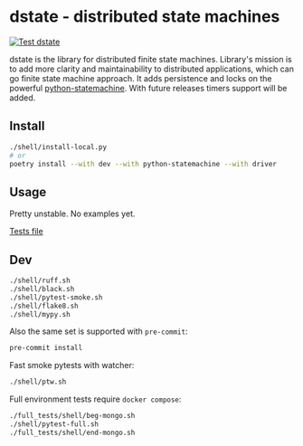 # dstate - distributed state machines

[![Test dstate](https://github.com/aptakhin/dstate/actions/workflows/test.yml/badge.svg)](https://github.com/aptakhin/dstate/actions/workflows/test.yml)

dstate is the library for distributed finite state machines. Library's mission is to add more clarity and maintainability to distributed applications, which can go finite state machine approach. It adds persistence and locks on the powerful [python-statemachine](https://github.com/fgmacedo/python-statemachine). With future releases timers support will be added.


## Install

```bash
./shell/install-local.py
# or
poetry install --with dev --with python-statemachine --with driver
```

## Usage

Pretty unstable. No examples yet.

[Tests file](./smoke_tests/test_dstate.py)

## Dev

```bash
./shell/ruff.sh
./shell/black.sh
./shell/pytest-smoke.sh
./shell/flake8.sh
./shell/mypy.sh
```

Also the same set is supported with `pre-commit`:

```bash
pre-commit install
```

Fast smoke pytests with watcher:

```bash
./shell/ptw.sh
```


Full environment tests require `docker compose`:

```bash
./full_tests/shell/beg-mongo.sh
./shell/pytest-full.sh
./full_tests/shell/end-mongo.sh
```
